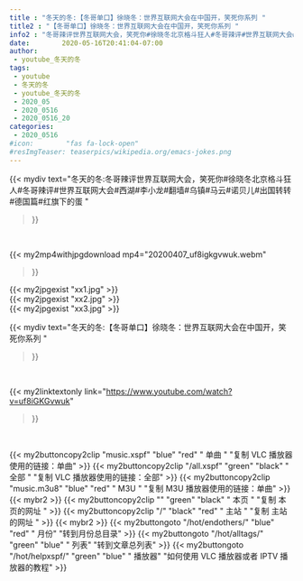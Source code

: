 ```yaml
---
title : "冬天的冬:【冬哥单口】徐晓冬：世界互联网大会在中国开，笑死你系列 "
title2 : "【冬哥单口】徐晓冬：世界互联网大会在中国开，笑死你系列 "
info2 : "冬哥辣评世界互联网大会，笑死你#徐晓冬北京格斗狂人#冬哥辣评#世界互联网大会#西湖#李小龙#翻墙#乌镇#马云#诺贝儿#出国转转#德国篇#红旗下的蛋 "
date:        2020-05-16T20:41:04-07:00
author:
 - youtube_冬天的冬
tags:
 - youtube
 - 冬天的冬
 - youtube_冬天的冬
 - 2020_05
 - 2020_0516
 - 2020_0516_20
categories:
 - 2020_0516
#icon:        "fas fa-lock-open"
#resImgTeaser: teaserpics/wikipedia.org/emacs-jokes.png
---
```


{{< mydiv text="冬天的冬:冬哥辣评世界互联网大会，笑死你#徐晓冬北京格斗狂人#冬哥辣评#世界互联网大会#西湖#李小龙#翻墙#乌镇#马云#诺贝儿#出国转转#德国篇#红旗下的蛋 "
>}}
<br>


{{< my2mp4withjpgdownload mp4="20200407_uf8igkgvwuk.webm"
>}}

{{< my2jpgexist "xx1.jpg" >}}<br>
{{< my2jpgexist "xx2.jpg" >}}<br>
{{< my2jpgexist "xx3.jpg" >}}<br>



{{< mydiv text="冬天的冬:【冬哥单口】徐晓冬：世界互联网大会在中国开，笑死你系列 "
>}}
<br>

{{< my2linktextonly link="https://www.youtube.com/watch?v=uf8iGKGvwuk"
>}}


<br>

{{< my2buttoncopy2clip "music.xspf"        "blue"   "red"    " 单曲 "  "复制 VLC 播放器使用的链接：单曲" >}} {{< my2buttoncopy2clip "/all.xspf"         "green"  "black"  " 全部 "  "复制 VLC 播放器使用的链接：全部" >}} {{< my2buttoncopy2clip "music.m3u8"        "blue"   "red"    " M3U  "    "复制 M3U 播放器使用的链接：单曲" >}} {{< mybr2 >}} {{< my2buttoncopy2clip ""                  "green"  "black"  " 本页 "    "复制 本页的网址 " >}} {{< my2buttoncopy2clip "/"                 "black"  "red"    " 主站 "    "复制 主站的网址 " >}} {{< mybr2 >}} {{< my2buttongoto      "/hot/endothers/"   "blue"   "red"    " 月份"   "转到月份总目录" >}} {{< my2buttongoto      "/hot/alltags/"     "green"  "blue"   " 列表"   "转到文章总列表" >}} {{< my2buttongoto      "/hot/helpxspf/"    "green"  "blue"   " 播放器" "如何使用 VLC 播放器或者 IPTV 播放器的教程" >}} 
